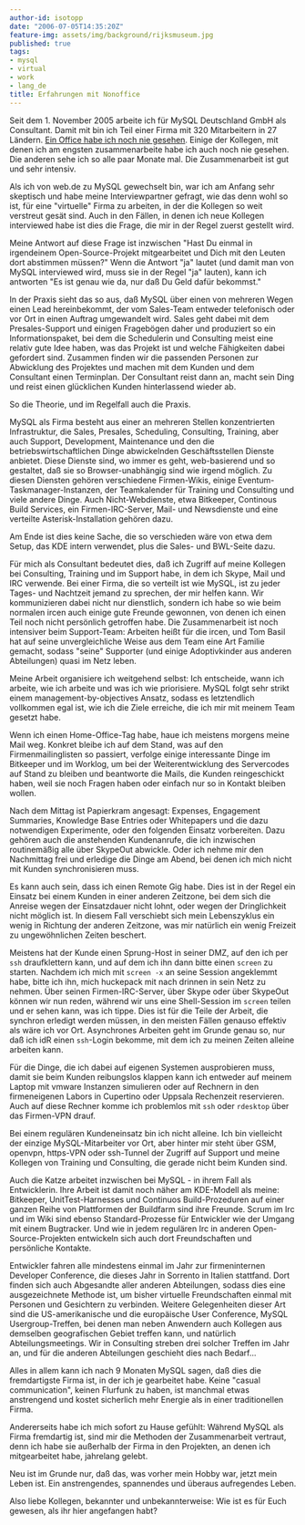 ```yaml
---
author-id: isotopp
date: "2006-07-05T14:35:20Z"
feature-img: assets/img/background/rijksmuseum.jpg
published: true
tags:
- mysql
- virtual
- work
- lang_de
title: Erfahrungen mit Nonoffice
---
```


Seit dem 1. November 2005 arbeite ich für MySQL Deutschland GmbH als Consultant. Damit mit bin ich Teil einer Firma mit 320 Mitarbeitern in 27 Ländern. 
[Ein Office habe ich noch nie gesehen](http://www.c0t0d0s0.org/archives/1738-Erfahrungen-mit-Homeoffice.html).
Einige der Kollegen, mit denen ich am engsten zusammenarbeite habe ich auch noch nie gesehen.
Die anderen sehe ich so alle paar Monate mal.
Die Zusammenarbeit ist gut und sehr intensiv.

Als ich von web.de zu MySQL gewechselt bin, war ich am Anfang sehr skeptisch und habe meine Interviewpartner gefragt, wie das denn wohl so ist, für eine "virtuelle" Firma zu arbeiten, in der die Kollegen so weit verstreut gesät sind. 
Auch in den Fällen, in denen ich neue Kollegen interviewed habe ist dies die Frage, die mir in der Regel zuerst gestellt wird.

Meine Antwort auf diese Frage ist inzwischen "Hast Du einmal in irgendeinem Open-Source-Projekt mitgearbeitet und Dich mit den Leuten dort abstimmen müssen?" 
Wenn die Antwort "ja" lautet (und damit man von MySQL interviewed wird, muss sie in der Regel "ja" lauten), kann ich antworten "Es ist genau wie da, nur daß Du Geld dafür bekommst."

In der Praxis sieht das so aus, daß MySQL über einen von mehreren Wegen einen Lead hereinbekommt, der vom Sales-Team entweder telefonisch oder vor Ort in einen Auftrag umgewandelt wird.
Sales geht dabei mit dem Presales-Support und einigen Fragebögen daher und produziert so ein Informationspaket, bei dem die Schedulerin und Consulting meist eine relativ gute Idee haben, was das Projekt ist und welche Fähigkeiten dabei gefordert sind. 
Zusammen finden wir die passenden Personen zur Abwicklung des Projektes und machen mit dem Kunden und dem Consultant einen Terminplan.
Der Consultant reist dann an, macht sein Ding und reist einen glücklichen Kunden hinterlassend wieder ab.

So die Theorie, und im Regelfall auch die Praxis.

MySQL als Firma besteht aus einer an mehreren Stellen konzentrierten Infrastruktur, die Sales, Presales, Scheduling, Consulting, Training, aber auch Support, Development, Maintenance und den die betriebswirtschaftlichen Dinge abwickelnden Geschäftsstellen Dienste anbietet.
Diese Dienste sind, wo immer es geht, web-basierend und so gestaltet, daß sie so Browser-unabhängig sind wie irgend möglich. 
Zu diesen Diensten gehören verschiedene Firmen-Wikis, einige Eventum-Taskmanager-Instanzen, der Teamkalender für Training und Consulting und viele andere Dinge. 
Auch Nicht-Webdienste, etwa Bitkeeper, Continous Build Services, ein Firmen-IRC-Server, Mail- und Newsdienste und eine verteilte Asterisk-Installation gehören dazu.

Am Ende ist dies keine Sache, die so verschieden wäre von etwa dem Setup, das KDE intern verwendet, plus die Sales- und BWL-Seite dazu.

Für mich als Consultant bedeutet dies, daß ich Zugriff auf meine Kollegen bei Consulting, Training und im Support habe, in dem ich Skype, Mail und IRC verwende.
Bei einer Firma, die so verteilt ist wie MySQL, ist zu jeder Tages- und Nachtzeit jemand zu sprechen, der mir helfen kann.
Wir kommunizieren dabei nicht nur dienstlich, sondern ich habe so wie beim normalen ircen auch einige gute Freunde gewonnen, von denen ich einen Teil noch nicht persönlich getroffen habe.
Die Zusammenarbeit ist noch intensiver beim Support-Team:
Arbeiten heißt für die ircen, und Tom Basil hat auf seine unvergleichliche Weise aus dem Team eine Art Familie gemacht, sodass "seine" Supporter (und einige Adoptivkinder aus anderen Abteilungen) quasi im Netz leben.

Meine Arbeit organisiere ich weitgehend selbst: 
Ich entscheide, wann ich arbeite, wie ich arbeite und was ich wie priorisiere.
MySQL folgt sehr strikt einem management-by-objectives Ansatz, sodass es letztendlich vollkommen egal ist, wie ich die Ziele erreiche, die ich mir mit meinem Team gesetzt habe. 

Wenn ich einen Home-Office-Tag habe, haue ich meistens morgens meine Mail weg.
Konkret bleibe ich auf dem Stand, was auf den Firmenmailinglisten so passiert, verfolge einige interessante Dinge im Bitkeeper und im Worklog, um bei der Weiterentwicklung des Servercodes auf Stand zu bleiben und beantworte die Mails, die Kunden reingeschickt haben, weil sie noch Fragen haben oder einfach nur so in Kontakt bleiben wollen.

Nach dem Mittag ist Papierkram angesagt: 
Expenses, Engagement Summaries, Knowledge Base Entries oder Whitepapers und die dazu notwendigen Experimente, oder den folgenden Einsatz vorbereiten. 
Dazu gehören auch die anstehenden Kundenanrufe, die ich inzwischen routinemäßig alle über SkypeOut abwickle.
Oder ich nehme mir den Nachmittag frei und erledige die Dinge am Abend, bei denen ich mich nicht mit Kunden synchronisieren muss.

Es kann auch sein, dass ich einen Remote Gig habe.
Dies ist in der Regel ein Einsatz bei einem Kunden in einer anderen Zeitzone, bei dem sich die Anreise wegen der Einsatzdauer nicht lohnt, oder wegen der Dringlichkeit nicht möglich ist.
In diesem Fall verschiebt sich mein Lebenszyklus ein wenig in Richtung der anderen Zeitzone, was mir natürlich ein wenig Freizeit zu ungewöhnlichen Zeiten beschert. 

Meistens hat der Kunde einen Sprung-Host in seiner DMZ, auf den ich per `ssh` draufklettern kann, und auf dem ich ihn dann bitte einen `screen` zu starten.
Nachdem ich mich mit `screen -x` an seine Session angeklemmt habe, bitte ich ihn, mich huckepack mit nach drinnen in sein Netz zu nehmen.
Über seinen Firmen-IRC-Server, über Skype oder über SkypeOut können wir nun reden, während wir uns eine Shell-Session im `screen` teilen und er sehen kann, was ich tippe.
Dies ist für die Teile der Arbeit, die synchron erledigt werden müssen, in den meisten Fällen genauso effektiv als wäre ich vor Ort.
Asynchrones Arbeiten geht im Grunde genau so, nur daß ich idR einen `ssh`-Login bekomme, mit dem ich zu meinen Zeiten alleine arbeiten kann.

Für die Dinge, die ich dabei auf eigenen Systemen ausprobieren muss, damit sie beim Kunden reibungslos klappen kann ich entweder auf meinem Laptop mit vmware Instanzen simulieren oder auf Rechnern in den firmeneigenen Labors in Cupertino oder Uppsala Rechenzeit reservieren.
Auch auf diese Rechner komme ich problemlos mit `ssh` oder `rdesktop` über das Firmen-VPN drauf.

Bei einem regulären Kundeneinsatz bin ich nicht alleine.
Ich bin vielleicht der einzige MySQL-Mitarbeiter vor Ort, aber hinter mir steht über GSM, openvpn, https-VPN oder ssh-Tunnel der Zugriff auf Support und meine Kollegen von Training und Consulting, die gerade nicht beim Kunden sind.

Auch die Katze arbeitet inzwischen bei MySQL - in ihrem Fall als Entwicklerin.
Ihre Arbeit ist damit noch näher am KDE-Modell als meine:
Bitkeeper, UnitTest-Harnesses und Continuos Build-Prozeduren auf einer ganzen Reihe von Plattformen der Buildfarm sind ihre Freunde.
Scrum im Irc und im Wiki sind ebenso Standard-Prozesse für Entwickler wie der Umgang mit einem Bugtracker.
Und wie in jedem regulären Irc in anderen Open-Source-Projekten entwickeln sich auch dort Freundschaften und persönliche Kontakte.

Entwickler fahren alle mindestens einmal im Jahr zur firmeninternen Developer Conference, die dieses Jahr in Sorrento in Italien stattfand.
Dort finden sich auch Abgesandte aller anderen Abteilungen, sodass dies eine ausgezeichnete Methode ist, um bisher virtuelle Freundschaften einmal mit Personen und Gesichtern zu verbinden. 
Weitere Gelegenheiten dieser Art sind die US-amerikanische und die europäische User Conference, MySQL Usergroup-Treffen, bei denen man neben Anwendern auch Kollegen aus demselben geografischen Gebiet treffen kann, und natürlich Abteilungsmeetings.
Wir in Consulting streben drei solcher Treffen im Jahr an, und für die anderen Abteilungen geschieht dies nach Bedarf...

Alles in allem kann ich nach 9 Monaten MySQL sagen, daß dies die fremdartigste Firma ist, in der ich je gearbeitet habe.
Keine "casual communication", keinen Flurfunk zu haben, ist manchmal etwas anstrengend und kostet sicherlich mehr Energie als in einer traditionellen Firma. 

Andererseits habe ich mich sofort zu Hause gefühlt: 
Während MySQL als Firma fremdartig ist, sind mir die Methoden der Zusammenarbeit vertraut, denn ich habe sie außerhalb der Firma in den Projekten, an denen ich mitgearbeitet habe, jahrelang gelebt. 

Neu ist im Grunde nur, daß das, was vorher mein Hobby war, jetzt mein Leben ist. 
Ein anstrengendes, spannendes und überaus aufregendes Leben.

Also liebe Kollegen, bekannter und unbekannterweise:
Wie ist es für Euch gewesen, als ihr hier angefangen habt?
